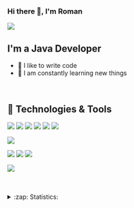 ### Hi there 👋, I'm Roman

![](https://komarev.com/ghpvc/?username=firsovroman)

## I'm a Java Developer
- 💪 I like to write code
- 🥅 I am constantly learning new things

<br />

## 🔧 Technologies & Tools
![](https://img.shields.io/badge/Code-Java-informational?style=flat&logo=java&logoColor=white&color=red)
![](https://img.shields.io/badge/Code-Spring-informational?style=flat&logo=spring&logoColor=white&color=green)
![](https://img.shields.io/badge/Code-SpringMVC-informational?style=flat&logo=spring&logoColor=white&color=green)
![](https://img.shields.io/badge/Code-SpringBoot-informational?style=flat&logo=spring-boot&logoColor=white&color=green)
![](https://img.shields.io/badge/Code-SpringSecurity-informational?style=flat&logo=Spring-Security&logoColor=white&color=green)
![](https://img.shields.io/badge/Code-HTML-informational?style=flat&logo=html5&logoColor=white&color=red)


![](https://img.shields.io/badge/MySQL-informational?style=flat&logo=mysql&logoColor=white&color=red)

![](https://img.shields.io/badge/Tools-Hibernate-informational?style=flat&logo=hibernate&logoColor=white&color=gray)
![](https://img.shields.io/badge/Tools-Maven-informational?style=flat&logo=ApacheMaven&logoColor=white&color=blue)
![](https://img.shields.io/badge/Tools-Tomcat-informational?style=flat&logo=ApacheTomcat&logoColor=white&color=brown)

![](https://img.shields.io/badge/Editor-IntelliJ_IDEA-informational?style=flat&logo=intellij-idea&logoColor=white&color=blue)


<br />
<br />

<details>
  <summary>:zap: Statistics:</summary>
   <img align="left" alt="codeSTACKr's GitHub Stats" src="https://github-readme-stats.vercel.app/api/top-langs/?username=firsovroman&langs_count=8&layout=compact" />
    <br />
    <img align="left" alt="codeSTACKr's GitHub Stats" src="https://github-readme-stats.vercel.app/api?username=firsovroman&show_icons=true" />
</details>

